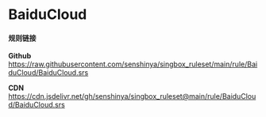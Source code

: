 # BaiduCloud

#### 规则链接

**Github**
https://raw.githubusercontent.com/senshinya/singbox_ruleset/main/rule/BaiduCloud/BaiduCloud.srs

**CDN**
https://cdn.jsdelivr.net/gh/senshinya/singbox_ruleset@main/rule/BaiduCloud/BaiduCloud.srs